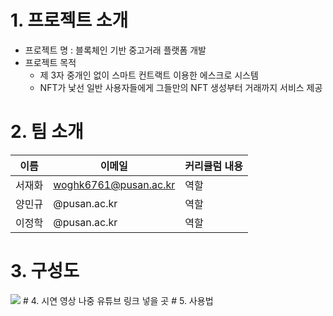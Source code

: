 # 1. 프로젝트 소개
+ 프로젝트 명 : 블록체인 기반 중고거래 플랫폼 개발
+ 프로젝트 목적
  + 제 3자 중개인 없이 스마트 컨트랙트 이용한 에스크로 시스템
  + NFT가 낯선 일반 사용자들에게 그들만의 NFT 생성부터 거래까지 서비스 제공
# 2. 팀 소개
| 이름 | 이메일 |커리큘럼 내용 |
| ------ | -- | ----------- |
| 서재화 | woghk6761@pusan.ac.kr | 역할 |
| 양민규 | @pusan.ac.kr | 역할 |
| 이정학 | @pusan.ac.kr | 역할 |
# 3. 구성도
<img src="https://github.com/TEAMSYL/syl-graduation-assignment/issues/1#issue-1408747642">
# 4. 시연 영상
나중 유튜브 링크 넣을 곳
# 5. 사용법
